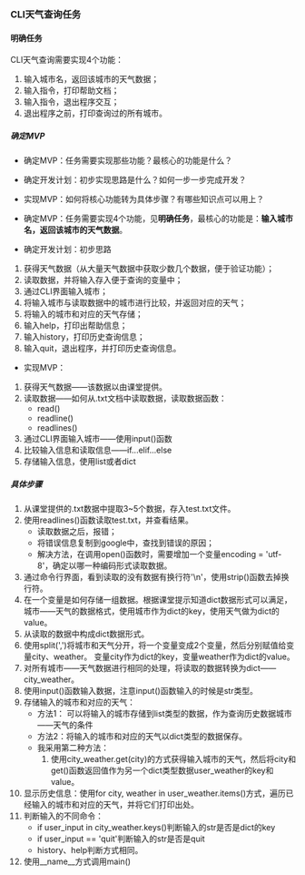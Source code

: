 ### CLI天气查询任务
#### 明确任务
CLI天气查询需要实现4个功能：
1. 输入城市名，返回该城市的天气数据；
2. 输入指令，打印帮助文档；
3. 输入指令，退出程序交互；
4. 退出程序之前，打印查询过的所有城市。

##### 确定MVP
- 确定MVP：任务需要实现那些功能？最核心的功能是什么？
- 确定开发计划：初步实现思路是什么？如何一步一步完成开发？
- 实现MVP：如何将核心功能转为具体步骤？有哪些知识点可以用上？

- 确定MVP：任务需要实现4个功能，见**明确任务**，最核心的功能是：**输入城市名，返回该城市的天气数据**。
- 确定开发计划：初步思路
1. 获得天气数据（从大量天气数据中获取少数几个数据，便于验证功能）；
2. 读取数据，并将输入存入便于查询的变量中；
3. 通过CLI界面输入城市；
4. 将输入城市与读取数据中的城市进行比较，并返回对应的天气；
5. 将输入的城市和对应的天气存储；
6. 输入help，打印出帮助信息；
7. 输入history，打印历史查询信息；
8. 输入quit，退出程序，并打印历史查询信息。
- 实现MVP：
1. 获得天气数据——该数据以由课堂提供。
2. 读取数据——如何从.txt文档中读取数据，读取数据函数：
    - read()
    - readline()
    - readlines()
3. 通过CLI界面输入城市——使用input()函数
4. 比较输入信息和读取信息——if...elif...else
5. 存储输入信息，使用list或者dict

##### 具体步骤
1. 从课堂提供的.txt数据中提取3~5个数据，存入test.txt文件。
2. 使用readlines()函数读取test.txt，并查看结果。
    -  读取数据之后，报错；
    -  将错误信息复制到google中，查找到错误的原因；
    - 解决方法，在调用open()函数时，需要增加一个变量encoding = 'utf-8'，确定以哪一种编码形式读取数据。
3. 通过命令行界面，看到读取的没有数据有换行符'\n'，使用strip()函数去掉换行符。
4. 在一个变量是如何存储一组数据。根据课堂提示知道dict数据形式可以满足，城市——天气的数据格式，使用城市作为dict的key，使用天气做为dict的value。
5. 从读取的数据中构成dict数据形式。
6. 使用split(',')将城市和天气分开，将一个变量变成2个变量，然后分别赋值给变量city、weather。
变量city作为dict的key，变量weather作为dict的value。
7. 对所有城市——天气数据进行相同的处理，将读取的数据转换为dict——city_weather。
8. 使用input()函数输入数据，注意input()函数输入的时候是str类型。
9. 存储输入的城市和对应的天气：
    - 方法1： 可以将输入的城市存储到list类型的数据，作为查询历史数据城市——天气的条件
    - 方法2：将输入的城市和对应的天气以dict类型的数据保存。
    - 我采用第二种方法：
        1. 使用city_weather.get(city)的方式获得输入城市的天气，然后将city和get()函数返回值作为另一个dict类型数据user_weather的key和value。
9. 显示历史信息：使用for city, weather in user_weather.items()方式，遍历已经输入的城市和对应的天气，并将它们打印出处。
10. 判断输入的不同命令：
    - if user_input in city_weather.keys()判断输入的str是否是dict的key
    - if user_input == 'quit'判断输入的str是否是quit
    - history、help判断方式相同。
11. 使用__name__方式调用main()

